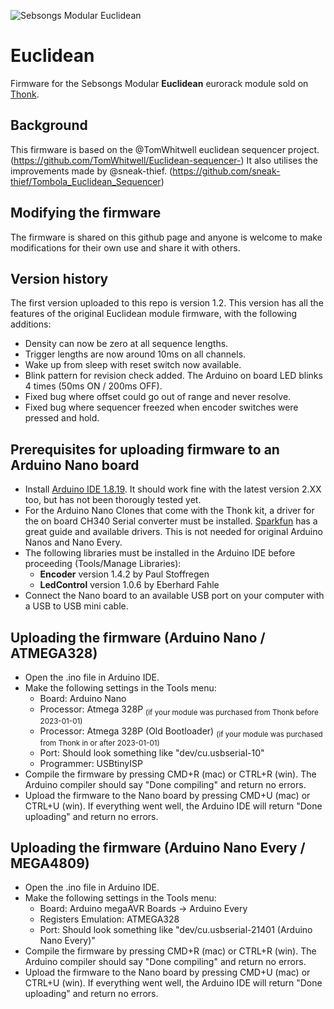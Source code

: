 ![Sebsongs Modular Euclidean](https://modular.sebsongs.com/wp-content/uploads/2022/04/Euclidean_cropped-1-94x300.png)

# Euclidean
Firmware for the Sebsongs Modular **Euclidean** eurorack module sold on [Thonk](https://www.thonk.co.uk/shop/sebsongs-euclidean/).

## Background
This firmware is based on the @TomWhitwell euclidean sequencer project.
(https://github.com/TomWhitwell/Euclidean-sequencer-)
It also utilises the improvements made by @sneak-thief.
(https://github.com/sneak-thief/Tombola_Euclidean_Sequencer)

## Modifying the firmware
The firmware is shared on this github page and anyone is welcome to make modifications for their own use and share it with others.

## Version history
The first version uploaded to this repo is version 1.2. This version has all the features of the original Euclidean module firmware, with the following additions:
- Density can now be zero at all sequence lengths.
- Trigger lengths are now around 10ms on all channels.
- Wake up from sleep with reset switch now available.
- Blink pattern for revision check added. The Arduino on board LED blinks 4 times (50ms ON / 200ms OFF).
- Fixed bug where offset could go out of range and never resolve.
- Fixed bug where sequencer freezed when encoder switches were pressed and hold.

## Prerequisites for uploading firmware to an Arduino Nano board
- Install [Arduino IDE 1.8.19](https://www.arduino.cc/en/software). It should work fine with the latest version 2.XX too, but has not been thorougly tested yet.
- For the Arduino Nano Clones that come with the Thonk kit, a driver for the on board CH340 Serial converter must be installed. [Sparkfun](https://learn.sparkfun.com/tutorials/how-to-install-ch340-drivers/all) has a great guide and available drivers. This is not needed for original Arduino Nanos and Nano Every.
- The following libraries must be installed in the Arduino IDE before proceeding (Tools/Manage Libraries):
  - **Encoder** version 1.4.2 by Paul Stoffregen
  - **LedControl** version 1.0.6 by Eberhard Fahle
- Connect the Nano board to an available USB port on your computer with a USB to USB mini cable.

## Uploading the firmware (Arduino Nano / ATMEGA328)
- Open the .ino file in Arduino IDE.
- Make the following settings in the Tools menu:
  - Board: Arduino Nano
  - Processor: Atmega 328P <sub>(if your module was purchased from Thonk before 2023-01-01)</sub>
  - Processor: Atmega 328P (Old Bootloader) <sub>(if your module was purchased from Thonk in or after 2023-01-01)</sub>
  - Port: Should look something like "dev/cu.usbserial-10"
  - Programmer: USBtinyISP
- Compile the firmware by pressing CMD+R (mac) or CTRL+R (win). The Arduino compiler should say "Done compiling" and return no errors.
- Upload the firmware to the Nano board by pressing CMD+U (mac) or CTRL+U (win). If everything went well, the Arduino IDE will return "Done uploading" and return no errors.

## Uploading the firmware (Arduino Nano Every / MEGA4809)
- Open the .ino file in Arduino IDE.
- Make the following settings in the Tools menu:
  - Board: Arduino megaAVR Boards -> Arduino Every
  - Registers Emulation: ATMEGA328
  - Port: Should look something like "dev/cu.usbserial-21401 (Arduino Nano Every)"
- Compile the firmware by pressing CMD+R (mac) or CTRL+R (win). The Arduino compiler should say "Done compiling" and return no errors.
- Upload the firmware to the Nano board by pressing CMD+U (mac) or CTRL+U (win). If everything went well, the Arduino IDE will return "Done uploading" and return no errors.
